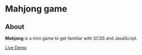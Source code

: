 # Mahjong game

## About

**Mahjong** is a mini game to get familiar with SCSS and JavaScript.

[Live Demo](https://imadelq.github.io/mahjong-game/)
